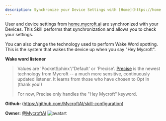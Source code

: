 ```yaml
---
description: Synchronize your Device Settings with [Home](https://home.mycroft.ai)
---
```

User and device settings from [home.mycroft.ai](https://home.mycroft.ai) are
synchronized with your Devices.  This Skill performs that synchronization and
allows you to check your settings.

You can also change the technology used to perform Wake Word spotting.  This is
the system that wakes the device up when you say "Hey Mycroft".

__Wake word listener__
> Values are 'PocketSphinx'/'Default' or 'Precise'.
> [Precise](https://mycroft.ai/documentation/precise) is the newest technology from Mycroft -- a much more sensitive,
> continuously updated listener.  It learns from those who have chosen to
> Opt In (thank you!)
>
> For now, Precise only handles the "Hey Mycroft" keyword.

**Github:** (https://github.com/MycroftAI/skill-configuration)

**Owner:** [@MycroftAI](https://github.com/MycroftAI) ![avatart](https://avatars0.githubusercontent.com/u/14171097?v=4)

